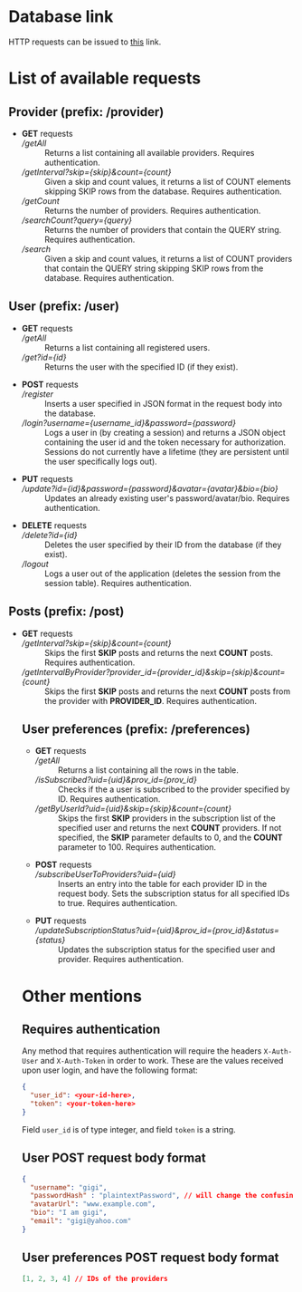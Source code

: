 # Database link
HTTP requests can be issued to [this](https://fake-database-fe-support.herokuapp.com/) link.

# List of available requests 

## Provider (prefix: <strong>/provider</strong>)

<ul>
<li><dl> <strong>GET</strong> requests
    <dt><em>/getAll</em></dt>
    <dd>Returns a list containing all available providers. Requires authentication.</dd>
    <dt><em>/getInterval?skip={skip}&count={count}</em></dt>
    <dd>Given a skip and count values, it returns a list of COUNT elements skipping SKIP rows from the database.  Requires authentication.</dd>
    <dt><em>/getCount</em></dt>
    <dd>Returns the number of providers. Requires authentication.</dd>
    <dt><em>/searchCount?query={query}</em></dt>
    <dd>Returns the number of providers that contain the QUERY string. Requires authentication.</dd>
    <dt><em>/search</em></dt>
    <dd>Given a skip and count values, it returns a list of COUNT providers that contain the QUERY string skipping SKIP rows from the database. Requires authentication.</dd>
</dl></li>
</ul>

## User (prefix: <strong>/user</strong>)

<ul>
<li><dl> <strong>GET</strong> requests
    <dt><em>/getAll</em></dt>
    <dd>Returns a list containing all registered users.</dd>
    <dt><em>/get?id={id}</em></dt>
    <dd>Returns the user with the specified ID (if they exist).</dd>
</dl></li>

<li><dl> <strong>POST</strong> requests
    <dt><em>/register</em></dt>
    <dd>Inserts a user specified in JSON format in the request body into the database.</dd>
    <dt><em>/login?username={username_id}&password={password}</em></dt>
    <dd>Logs a user in (by creating a session) and returns a JSON object containing the user id and the token necessary for authorization. Sessions do not currently have a lifetime (they are persistent until the user specifically logs out).</dd>
</dl></li>

<li><dl> <strong>PUT</strong> requests
    <dt><em>/update?id={id}&password={password}&avatar={avatar}&bio={bio}</em></dt>
    <dd>Updates an already existing user's password/avatar/bio. Requires authentication.</dd>
</dl></li>

<li><dl> <strong>DELETE</strong> requests
    <dt><em>/delete?id={id}</em></dt>
    <dd>Deletes the user specified by their ID from the database (if they exist).</dd>
    <dt><em>/logout</em></dt>
    <dd>Logs a user out of the application (deletes the session from the session table). Requires authentication.</dd>
</dl></li>
</ul>

## Posts (prefix: <strong>/post</strong>)

<ul>
<li><dl> <strong>GET</strong> requests
    <dt><em>/getInterval?skip={skip}&count={count}</em></dt>
    <dd>Skips the first <strong>SKIP</strong> posts and returns the next <strong>COUNT</strong> posts. Requires authentication.</dd>
    <dt><em>/getIntervalByProvider?provider_id={provider_id}&skip={skip}&count={count}</em></dt>
    <dd>Skips the first <strong>SKIP</strong> posts and returns the next <strong>COUNT</strong> posts from the provider with <strong>PROVIDER_ID</strong>. Requires authentication.</dd>
</dl></li>

## User preferences (prefix: <strong>/preferences</strong>)

<ul>
<li><dl> <strong>GET</strong> requests
    <dt><em>/getAll</em></dt>
    <dd>Returns a list containing all the rows in the table.</dd>
    <dt><em>/isSubscribed?uid={uid}&prov_id={prov_id}</em></dt>
    <dd>Checks if the a user is subscribed to the provider specified by ID. Requires authentication.</dd>
    <dt><em>/getByUserId?uid={uid}&skip={skip}&count={count}</em></dt>
    <dd>Skips the first <strong>SKIP</strong> providers in the subscription list of the specified user and returns the next <strong>COUNT</strong> providers. If not specified, the <strong>SKIP</strong> parameter defaults to 0, and the <strong>COUNT</strong> parameter to 100. Requires authentication.</dd>
</dl></li>

<li><dl> <strong>POST</strong> requests
    <dt><em>/subscribeUserToProviders?uid={uid}</em></dt>
    <dd>Inserts an entry into the table for each provider ID in the request body. Sets the subscription status for all specified IDs to true. Requires authentication.</dd>
</dl></li>

<li><dl> <strong>PUT</strong> requests
    <dt><em>/updateSubscriptionStatus?uid={uid}&prov_id={prov_id}&status={status}</em></dt>
    <dd>Updates the subscription status for the specified user and provider. Requires authentication.</dd>
</dl></li>
</ul>

# Other mentions

## Requires authentication
Any method that requires authentication will require the headers `X-Auth-User` and `X-Auth-Token` in order to work. These are the values received upon user login, and have the following format:
```json
{
  "user_id": <your-id-here>,
  "token": <your-token-here>
}
```
Field `user_id` is of type integer, and field `token` is a string.

## User POST request body format

```json
{
  "username": "gigi",
  "passwordHash" : "plaintextPassword", // will change the confusing key name in the future
  "avatarUrl": "www.example.com",
  "bio": "I am gigi",
  "email": "gigi@yahoo.com"
}
```

## User preferences POST request body format

```json
[1, 2, 3, 4] // IDs of the providers
```

